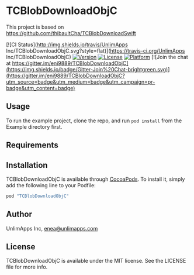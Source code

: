 # TCBlobDownloadObjC

This project is based on https://github.com/thibaultCha/TCBlobDownloadSwift

[![CI Status](http://img.shields.io/travis/UnlimApps Inc/TCBlobDownloadObjC.svg?style=flat)](https://travis-ci.org/UnlimApps Inc/TCBlobDownloadObjC)
[![Version](https://img.shields.io/cocoapods/v/TCBlobDownloadObjC.svg?style=flat)](http://cocoapods.org/pods/TCBlobDownloadObjC)
[![License](https://img.shields.io/cocoapods/l/TCBlobDownloadObjC.svg?style=flat)](http://cocoapods.org/pods/TCBlobDownloadObjC)
[![Platform](https://img.shields.io/cocoapods/p/TCBlobDownloadObjC.svg?style=flat)](http://cocoapods.org/pods/TCBlobDownloadObjC)
[![Join the chat at https://gitter.im/eni9889/TCBlobDownloadObjC](https://img.shields.io/badge/Gitter-Join%20Chat-brightgreen.svg)](https://gitter.im/eni9889/TCBlobDownloadObjC?utm_source=badge&utm_medium=badge&utm_campaign=pr-badge&utm_content=badge)


## Usage

To run the example project, clone the repo, and run `pod install` from the Example directory first.

## Requirements

## Installation

TCBlobDownloadObjC is available through [CocoaPods](http://cocoapods.org). To install
it, simply add the following line to your Podfile:

```ruby
pod "TCBlobDownloadObjC"
```

## Author

UnlimApps Inc, enea@unlimapps.com

## License

TCBlobDownloadObjC is available under the MIT license. See the LICENSE file for more info.

